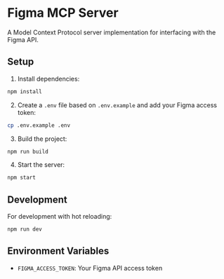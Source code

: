 # Figma MCP Server

A Model Context Protocol server implementation for interfacing with the Figma API.

## Setup

1. Install dependencies:
```bash
npm install
```

2. Create a `.env` file based on `.env.example` and add your Figma access token:
```bash
cp .env.example .env
```

3. Build the project:
```bash
npm run build
```

4. Start the server:
```bash
npm start
```

## Development

For development with hot reloading:
```bash
npm run dev
```

## Environment Variables

- `FIGMA_ACCESS_TOKEN`: Your Figma API access token